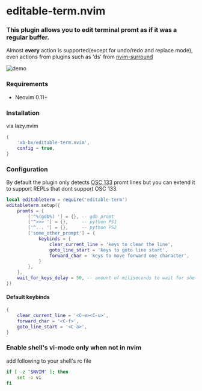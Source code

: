 # editable-term.nvim

### This plugin allows you to edit terminal promt as if it was a regular buffer.  

Almost **every** action is supported(except for undo/redo and replace mode), even actions from plugins such as 'ds' from [nvim-surround](https://github.com/kylechui/nvim-surround)

![demo](demo/demo.gif)

### Requirements
- Neovim 0.11+


### Installation
via lazy.nvim
```lua
{
    'xb-bx/editable-term.nvim',
    config = true,
}
```

### Configuration
By default the plugin only detects [OSC 133](https://gitlab.freedesktop.org/Per_Bothner/specifications/-/blob/master/proposals/semantic-prompts.md) promt lines but you can extend it to support REPLs that dont support OSC 133.
```lua
local editableterm = require('editable-term')  
editableterm.setup({
    promts = {
        ['^%(gdb%) '] = {}, -- gdb promt
        ['^>>> '] = {},     -- python PS1
        ['^... '] = {},     -- python PS2
        ['some_other_prompt'] = {
            keybinds = {
                clear_current_line = 'keys to clear the line',   
                goto_line_start = 'keys to goto line start',   
                forward_char = 'keys to move forward one character',   
            }
        },
    },
    wait_for_keys_delay = 50, -- amount of miliseconds to wait for shell to process keys 
})
```
#### Default keybinds
```lua
{
    clear_current_line = '<C-e><C-u>',
    forward_char = '<C-f>',
    goto_line_start = '<C-a>',
}
```
### Enable shell's vi-mode only when not in nvim 
add following to your shell's rc file
```sh
if [ -z "$NVIM" ]; then
    set -o vi
fi
```
